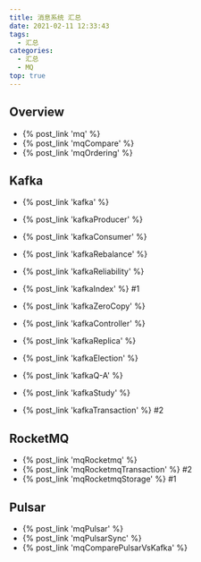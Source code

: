 ```yaml
---
title: 消息系统 汇总
date: 2021-02-11 12:33:43
tags:
  - 汇总
categories:
  - 汇总  
  - MQ
top: true    
---
```


<p></p>
<!-- more -->

## Overview  
+ {% post_link 'mq' %}
+ {% post_link 'mqCompare' %}
+ {% post_link 'mqOrdering' %}
  
## Kafka  
+ {% post_link 'kafka' %}
+ {% post_link 'kafkaProducer' %}
+ {% post_link 'kafkaConsumer' %}
+ {% post_link 'kafkaRebalance' %}
+ {% post_link 'kafkaReliability' %}
+ {% post_link 'kafkaIndex' %}   #1
+ {% post_link 'kafkaZeroCopy' %} 
+ {% post_link 'kafkaController' %}
+ {% post_link 'kafkaReplica' %}
+ {% post_link 'kafkaElection' %}
+ {% post_link 'kafkaQ-A' %}
+ {% post_link 'kafkaStudy' %} 

+ {% post_link 'kafkaTransaction' %}  #2

## RocketMQ  
+ {% post_link 'mqRocketmq' %}  
+ {% post_link 'mqRocketmqTransaction' %}   #2 
+ {% post_link 'mqRocketmqStorage' %}  #1 
  
## Pulsar 
+ {% post_link 'mqPulsar' %}  
+ {% post_link 'mqPulsarSync' %}  
+ {% post_link 'mqComparePulsarVsKafka' %}  






